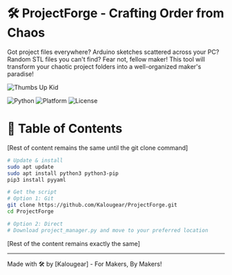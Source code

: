 # 🛠️ ProjectForge - Crafting Order from Chaos

Got project files everywhere? Arduino sketches scattered across your PC? Random STL files you can't find? Fear not, fellow maker! This tool will transform your chaotic project folders into a well-organized maker's paradise!

![Thumbs Up Kid](https://i.giphy.com/media/v1.Y2lkPTc5MGI3NjExNWxzNmc2NnIxaXdveW9sMm0zajVzMDgwd2lxZWp0OHNxMnZxbzU0ZSZlcD12MV9pbnRlcm5hbF9naWZfYnlfaWQmY3Q9Zw/XreQmk7ETCak0/giphy.gif)

![Python](https://img.shields.io/badge/Python-3.8%2B-blue)
![Platform](https://img.shields.io/badge/Platform-Linux%20%7C%20WSL-lightgrey)
![License](https://img.shields.io/badge/License-MIT-green)

# 📑 Table of Contents

[Rest of content remains the same until the git clone command]

```bash
# Update & install
sudo apt update
sudo apt install python3 python3-pip
pip3 install pyyaml

# Get the script
# Option 1: Git
git clone https://github.com/Kalougear/ProjectForge.git
cd ProjectForge

# Option 2: Direct
# Download project_manager.py and move to your preferred location
```

[Rest of the content remains exactly the same]

---

Made with 🛠️ by [Kalougear] - For Makers, By Makers!
